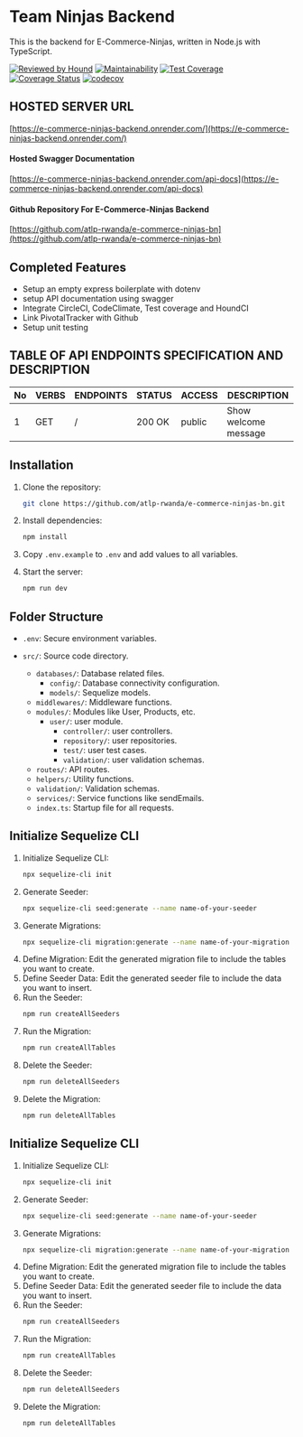 # Team Ninjas Backend

This is the backend for E-Commerce-Ninjas, written in Node.js with TypeScript.

[![Reviewed by Hound](https://img.shields.io/badge/Reviewed_by-Hound-8E64B0.svg)](https://houndci.com)
[![Maintainability](https://api.codeclimate.com/v1/badges/839fc3fa18d25362cd8b/maintainability)](https://codeclimate.com/github/atlp-rwanda/e-commerce-ninjas-bn/maintainability)
[![Test Coverage](https://api.codeclimate.com/v1/badges/839fc3fa18d25362cd8b/test_coverage)](https://codeclimate.com/github/atlp-rwanda/e-commerce-ninjas-bn/test_coverage)
[![Coverage Status](https://coveralls.io/repos/github/atlp-rwanda/e-commerce-ninjas-bn/badge.svg)](https://coveralls.io/github/atlp-rwanda/e-commerce-ninjas-bn)
[![codecov](https://codecov.io/gh/atlp-rwanda/e-commerce-ninjas-bn/graph/badge.svg?token=6ZWudFPM1S)](https://codecov.io/gh/atlp-rwanda/e-commerce-ninjas-bn)

## HOSTED SERVER URL

[https://e-commerce-ninjas-backend.onrender.com/](https://e-commerce-ninjas-backend.onrender.com/)

#### Hosted Swagger Documentation

[https://e-commerce-ninjas-backend.onrender.com/api-docs](https://e-commerce-ninjas-backend.onrender.com/api-docs)

#### Github Repository For E-Commerce-Ninjas Backend

[https://github.com/atlp-rwanda/e-commerce-ninjas-bn](https://github.com/atlp-rwanda/e-commerce-ninjas-bn)


## Completed Features

- Setup an empty express boilerplate with dotenv
- setup API documentation using swagger
- Integrate CircleCI, CodeClimate, Test coverage and HoundCI
- Link PivotalTracker with Github
- Setup unit testing

## TABLE OF API ENDPOINTS SPECIFICATION AND DESCRIPTION


| No | VERBS | ENDPOINTS | STATUS | ACCESS | DESCRIPTION         |
|----|-------|-----------|--------|--------|-------------------- |
| 1  | GET   | /         | 200 OK | public | Show welcome message|



## Installation

1. Clone the repository:

   ```sh
   git clone https://github.com/atlp-rwanda/e-commerce-ninjas-bn.git
   ```

2. Install dependencies:

   ```sh
   npm install
   ```

3. Copy `.env.example` to `.env` and add values to all variables.

4. Start the server:
   ```sh
   npm run dev
   ```

## Folder Structure

- `.env`: Secure environment variables.
- `src/`: Source code directory.

  - `databases/`: Database related files.
    - `config/`: Database connectivity configuration.
    - `models/`: Sequelize models.
  - `middlewares/`: Middleware functions.
  - `modules/`: Modules like User, Products, etc.
    - `user/`: user module.
      - `controller/`: user controllers.
      - `repository/`: user repositories.
      - `test/`: user test cases.
      - `validation/`: user validation schemas.
  - `routes/`: API routes.
  - `helpers/`: Utility functions.
  - `validation/`: Validation schemas.
  - `services/`: Service functions like sendEmails.
  - `index.ts`: Startup file for all requests.

## Initialize Sequelize CLI

1. Initialize Sequelize CLI:
    ```sh
    npx sequelize-cli init
    ```
2. Generate Seeder:
    ```sh
    npx sequelize-cli seed:generate --name name-of-your-seeder
    ```
3. Generate Migrations:
    ```sh
    npx sequelize-cli migration:generate --name name-of-your-migration
    ```
4. Define Migration:
    Edit the generated migration file to include the tables you want to create.
5. Define Seeder Data:
    Edit the generated seeder file to include the data you want to insert.
6. Run the Seeder:
    ```sh
    npm run createAllSeeders
    ```
7. Run the Migration:
    ```sh
    npm run createAllTables
    ```
8. Delete the Seeder:
    ```sh
    npm run deleteAllSeeders
    ```
9. Delete the Migration:
    ```sh
    npm run deleteAllTables
    ```



## Initialize Sequelize CLI

1. Initialize Sequelize CLI:
    ```sh
    npx sequelize-cli init
    ```
2. Generate Seeder:
    ```sh
    npx sequelize-cli seed:generate --name name-of-your-seeder
    ```
3. Generate Migrations:
    ```sh
    npx sequelize-cli migration:generate --name name-of-your-migration
    ```
4. Define Migration:
    Edit the generated migration file to include the tables you want to create.
5. Define Seeder Data:
    Edit the generated seeder file to include the data you want to insert.
6. Run the Seeder:
    ```sh
    npm run createAllSeeders
    ```
7. Run the Migration:
    ```sh
    npm run createAllTables
    ```
8. Delete the Seeder:
    ```sh
    npm run deleteAllSeeders
    ```
9. Delete the Migration:
    ```sh
    npm run deleteAllTables
    ```


